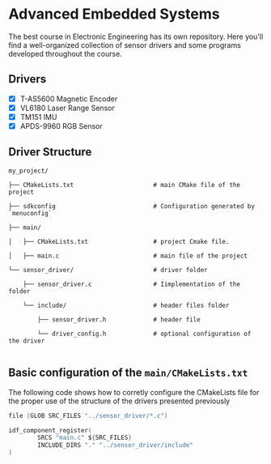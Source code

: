 # Advanced Embedded Systems

The best course in Electronic Engineering has its own repository. Here you'll find a well-organized collection of sensor drivers and some programs developed throughout the course.

## Drivers
- [x] T-AS5600 Magnetic Encoder  
- [x] VL6180 Laser Range Sensor  
- [x] TM151 IMU  
- [x] APDS-9960 RGB Sensor  

## Driver Structure

```
my_project/

├── CMakeLists.txt                      # main CMake file of the project 

├── sdkconfig                           # Configuration generated by `menuconfig`

├── main/

│   ├── CMakeLists.txt                  # project Cmake file.

│   ├── main.c                          # main file of the project

└── sensor_driver/                      # driver folder

    ├── sensor_driver.c                 # Iimplementation of the folder

    └── include/                        # header files folder
        
        ├── sensor_driver.h             # header file
        
        └── driver_config.h             # optional configuration of the driver
    

```

## Basic configuration of the `main/CMakeLists.txt`

The following code shows how to corretly configure the CMakeLists file for the proper use of the structure of the drivers presented previously


```c
file (GLOB SRC_FILES "../sensor_driver/*.c")

idf_component_register(
        SRCS "main.c" ${SRC_FILES}
        INCLUDE_DIRS "." "../sensor_driver/include"
)

``` 
